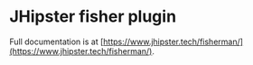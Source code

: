 # JHipster fisher plugin

Full documentation is at [https://www.jhipster.tech/fisherman/](https://www.jhipster.tech/fisherman/).

